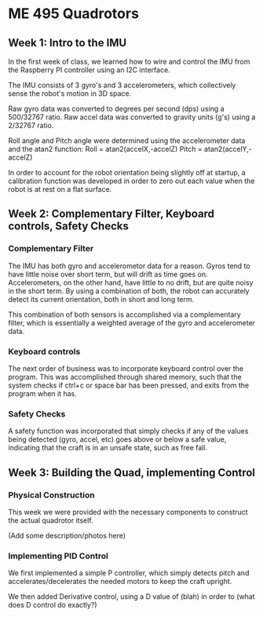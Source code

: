 # ME 495 Quadrotors

## Week 1: Intro to the IMU

In the first week of class, we learned how to wire and control the IMU from the Raspberry PI controller using an I2C interface.

The IMU consists of 3 gyro's and 3 accelerometers, which collectively sense the robot's motion in 3D space.

Raw gyro data was converted to degrees per second (dps) using a 500/32767 ratio.
Raw accel data was converted to gravity units (g's) using a 2/32767 ratio.

Roll angle and Pitch angle were determined using the accelerometer data and the atan2 function:
Roll = atan2(accelX,-accelZ)
Pitch = atan2(accelY,-accelZ)

In order to account for the robot orientation being slightly off at startup, a calibration function was developed in order to zero out each value when the robot is at rest on a flat surface.


## Week 2: Complementary Filter, Keyboard controls, Safety Checks

### Complementary Filter
The IMU has both gyro and accelerometor data for a reason. Gyros tend to have little noise over short term, but will drift as time goes on. Accelerometers, on the other hand, have little to no drift, but are quite noisy in the short term. By using a combination of both, the robot can accurately detect its current orientation, both in short and long term.

This combination of both sensors is accomplished via a complementary filter, which is essentially a weighted average of the gyro and accelerometer data.

### Keyboard controls
The next order of business was to incorporate keyboard control over the program. This was accomplished through shared memory, such that the system checks if ctrl+c or space bar has been pressed, and exits from the program when it has.

### Safety Checks

A safety function was incorporated that simply checks if any of the values being detected (gyro, accel, etc) goes above or below a safe value, indicating that the craft is in an unsafe state, such as free fall.

## Week 3: Building the Quad, implementing Control

### Physical Construction
This week we were provided with the necessary components to construct the actual quadrotor itself.

(Add some description/photos here)

### Implementing PID Control
We first implemented a simple P controller, which simply detects pitch and accelerates/decelerates the needed motors to keep the craft upright.

We then added Derivative control, using a D value of (blah) in order to (what does D control do exactly?)
